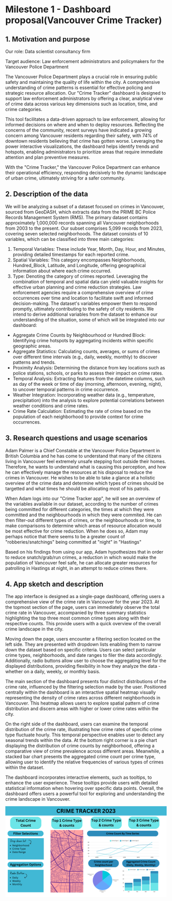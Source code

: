 # Milestone 1 - Dashboard proposal(Vancouver Crime Tracker)

## 1. Motivation and purpose
Our role: Data scientist consultancy firm

Target audience: Law enforcement administrators and policymakers for the Vancouver Police Department

 The Vancouver Police Department plays a crucial role in ensuring public safety and maintaining the quality of life within the city.  A comprehensive understanding of crime patterns is essential for effective policing and strategic resource allocation. Our "Crime Tracker" dashboard is designed to support law enforcement administrators by offering a clear, analytical view of crime data across various key dimensions such as location, time, and crime categories.

This tool facilitates a data-driven approach to law enforcement, allowing for informed decisions on where and when to deploy resources. Reflecting the concerns of the community, recent surveys have indicated a growing concern among Vancouver residents regarding their safety, with 74% of downtown residents believing that crime has gotten worse. Leveraging the power interactive visualizations, the dashboard helps identify trends and hotspots, enabling administrators to prioritize areas that require immediate attention and plan preventive measures.

With the "Crime Tracker," the Vancouver Police Department can enhance their operational efficiency, responding decisively to the dynamic landscape of urban crime, ultimately striving for a safer community.

## 2. Description of the data
We will be analyzing a subset of a dataset focused on crimes in Vancouver, sourced from GeoDASH, which extracts data from the PRIME BC Police Records Management System (RMS). The primary dataset contains approximately 1,000,000 records spanning all Vancouver neighborhoods from 2003 to the present. Our subset comprises 5,099 records from 2023, covering seven selected neighborhoods.
The dataset consists of 10 variables, which can be classified into three main categories:
1. Temporal Variables: These include Year, Month, Day, Hour, and Minutes, providing detailed timestamps for each reported crime.   
2. Spatial Variables: This category encompasses Neighborhoods, Hundred_Block, Latitude, and Longitude, offering geographical information about where each crime occurred.  
3. Type: Denoting the category of crimes reported.
Leveraging the combination of temporal and spatial data can yield valuable insights for effective urban planning and crime reduction strategies. Law enforcement agencies require a comprehensive overview of crime occurrences over time and location to facilitate swift and informed decision-making. The dataset's variables empower them to respond promptly, ultimately contributing to the safety of city residents.
We intend to derive additional variables from the dataset to enhance our understanding of the situation, some of which will be integrated into our dashboard:
- Aggregate Crime Counts by Neighbourhood or Hundred Block: Identifying crime hotspots by aggregating incidents within specific geographic areas.
- Aggregate Statistics: Calculating counts, averages, or sums of crimes over different time intervals (e.g., daily, weekly, monthly) to discover patterns and trends.
- Proximity Analysis: Determining the distance from key locations such as police stations, schools, or parks to assess their impact on crime rates.
- Temporal Analysis: Extracting features from the datetime columns, such as day of the week or time of day (morning, afternoon, evening, night), to uncover temporal patterns in crime occurrence.
- Weather Integration: Incorporating weather data (e.g., temperature, precipitation) into the analysis to explore potential correlations between weather conditions and crime rates.
- Crime Rate Calculation: Estimating the rate of crime based on the population of each neighborhood to provide context for crime occurrences.


## 3. Research questions and usage scenarios

Adam Palmer is a Chief Constable at the Vancouver Police Department in British Columbia and he has come to understand that many of the citizens living in Vancouver feel extremely unsafe stepping foot outside their homes. Therefore, he wants to understand what is causing this perception, and how he can effectively manage the resources at his disposal to reduce the crimes in Vancouver. He wishes to be able to take a glance at a holistic overview of the crime data and determine which types of crimes should be targetted and what times he should be allocating most of his patrols.

When Adam logs into our "Crime Tracker app", he will see an overview of the variables available in our dataset, according to the number of crimes being committed for different categories, the times at which they were committed and the neighbourhoods in which they were commited. He can then filter-out different types of crimes, or the neighbourhoods or time, to make comparisons to determine which areas of resource allocation would be most effective for crime reduction. When he does so, Adam may perhaps notice that there seems to be a greater count of "robberies/snatchings" being committed at "night" in "Hastings"

Based on his findings from using our app, Adam hypothesizes that in order to reduce snatch/grab/run crimes, a reduction in which would make the population of Vancouver feel safe, he can allocate greater resources for patrolling in Hastings at night, in an attempt to reduce crimes there.

## 4. App sketch and description

The app interface is designed as a single-page dashboard, offering users a comprehensive view of the crime rate in Vancouver for the year 2023. At the topmost section of the page, users can immediately observe the total crime rate in Vancouver, accompanied by three summary statistics highlighting the top three most common crime types along with their respective counts. This provide users with a quick overview of the overall crime landscape in the city.

Moving down the page, users encounter a filtering section located on the left side. They are presented with dropdown lists enabling them to narrow down the dataset based on specific criteria. Users can select particular crime types, neighborhoods, and date ranges to filer the data accordingly. Additionally, radio buttons allow user to choose the aggregating level for the displayed distributions, providing flexibility in how they analyze the data - whether on a daily, weekly, or monthly basis.

The main section of the dashboard presents four distinct distributions of the crime rate, influenced by the filtering selection made by the user. Positioned centrally within the dashboard is an interactive spatial heatmap visually representing the density of crime rates across different neighborhoods in Vancouver. This heatmap allows users to explore spatial pattern of crime distribution and discern areas with higher or lower crime rates within the city.

On the right side of the dashboard, users can examine the temporal distribution of the crime rate, illustrating how crime rates of specific crime type fluctuate hourly. This temporal perspective enables user to detect any seasonal trends within the data. At the bottom right corner is a pie chart displaying the distribution of crime counts by neighborhood, offering a comparative view of crime prevalence across different areas. Meanwhile, a stacked bar chart presents the aggregated crime count per crime type, allowing user to identify the relative frequencies of various types of crimes within the dataset.

The dashboard incorporates interactive elements, such as tooltips, to enhance the user experience. These tooltips provide users with detailed statistical information when hovering over specific data points. Overall, the dashboard offers users a powerful tool for exploring and understanding the crime landscape in Vancouver.

![Dashboard](../img/sketch.png "App Sketch")
